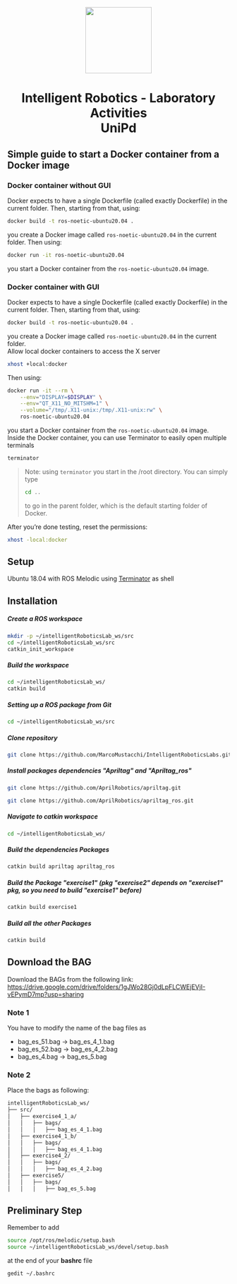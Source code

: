 <p align="center">
  <img src="https://github.com/MarcoMustacchi/MarcoMustacchi.github.io/blob/main/assets/img/icons/UniPD_logo.svg" width="150">
</p>

<h1 align="center">Intelligent Robotics - Laboratory Activities <br> UniPd</h1>

## Simple guide to start a Docker container from a Docker image

### Docker container without GUI
Docker expects to have a single Dockerfile (called exactly Dockerfile) in the current folder. Then, starting from that, using:
```bash
docker build -t ros-noetic-ubuntu20.04 .
```
you create a Docker image called `ros-noetic-ubuntu20.04` in the current folder. Then using:
```bash
docker run -it ros-noetic-ubuntu20.04
```
you start a Docker container from the `ros-noetic-ubuntu20.04` image.

### Docker container with GUI
Docker expects to have a single Dockerfile (called exactly Dockerfile) in the current folder. Then, starting from that, using:
```bash
docker build -t ros-noetic-ubuntu20.04 .
```
you create a Docker image called `ros-noetic-ubuntu20.04` in the current folder. <br>
Allow local docker containers to access the X server
```bash
xhost +local:docker
```
Then using:
```bash
docker run -it --rm \
    --env="DISPLAY=$DISPLAY" \
    --env="QT_X11_NO_MITSHM=1" \
    --volume="/tmp/.X11-unix:/tmp/.X11-unix:rw" \
    ros-noetic-ubuntu20.04
```
you start a Docker container from the `ros-noetic-ubuntu20.04` image. <br>
Inside the Docker container, you can use Terminator to easily open multiple terminals
```bash
terminator
```
> Note: using `terminator` you start in the /root directory. You can simply type
> ```bash
> cd ..
> ```
> to go in the parent folder, which is the default starting folder of Docker.

After you’re done testing, reset the permissions:
```bash
xhost -local:docker
```

## Setup 
Ubuntu 18.04 with ROS Melodic using [Terminator](https://gnome-terminator.org/) as shell

## Installation

##### Create a ROS workspace

```bash
mkdir -p ~/intelligentRoboticsLab_ws/src
cd ~/intelligentRoboticsLab_ws/src
catkin_init_workspace
```

##### Build the workspace
```bash
cd ~/intelligentRoboticsLab_ws/
catkin build
```

##### Setting up a ROS package from Git
```bash
cd ~/intelligentRoboticsLab_ws/src
```

##### Clone repository
```bash
git clone https://github.com/MarcoMustacchi/IntelligentRoboticsLabs.git
```

##### Install packages dependencies "Apriltag" and "Apriltag_ros"

```bash
git clone https://github.com/AprilRobotics/apriltag.git
```

```bash
git clone https://github.com/AprilRobotics/apriltag_ros.git
```

##### Navigate to catkin workspace
```bash
cd ~/intelligentRoboticsLab_ws/
```

##### Build the dependencies Packages 
```bash
catkin build apriltag apriltag_ros 
```

##### Build the Package "exercise1" (pkg "exercise2" depends on "exercise1" pkg, so you need to build "exercise1" before)
```bash
catkin build exercise1 
```

##### Build all the other Packages
```bash
catkin build 
```

## Download the BAG
Download the BAGs from the following link:\
https://drive.google.com/drive/folders/1gJWo28Gj0dLpFLCWEjEVjI-vEPymD7mp?usp=sharing

### Note 1
You have to modify the name of the bag files as
- bag_es_51.bag &rarr; bag_es_4_1.bag
- bag_es_52.bag &rarr; bag_es_4_2.bag
- bag_es_4.bag &rarr; bag_es_5.bag

### Note 2
Place the bags as following:
```makefile
intelligentRoboticsLab_ws/            
├── src/                    
│   ├── exercise4_1_a/      
│   │   ├── bags/       
│   │   │   ├── bag_es_4_1.bag
│   ├── exercise4_1_b/      
│   │   ├── bags/       
│   │   │   ├── bag_es_4_1.bag
│   ├── exercise4_2/      
│   │   ├── bags/     
│   │   │   ├── bag_es_4_2.bag  
│   ├── exercise5/      
│   │   ├── bags/      
│   │   │   ├── bag_es_5.bag
```

## Preliminary Step
Remember to add 
```bash
source /opt/ros/melodic/setup.bash
source ~/intelligentRoboticsLab_ws/devel/setup.bash
```
at the end of your **bashrc** file
```bash
gedit ~/.bashrc
```

